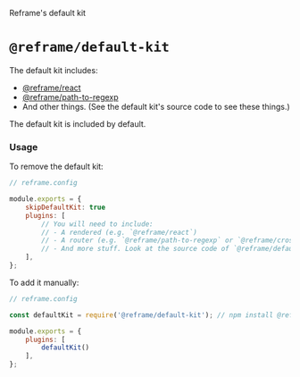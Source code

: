 Reframe's default kit

# `@reframe/default-kit`

The default kit includes:
 - [@reframe/react](/react)
 - [@reframe/path-to-regexp](/path-to-regexp)
 - And other things. (See the default kit's source code to see these things.)

The default kit is included by default.

### Usage

To remove the default kit:

~~~js
// reframe.config

module.exports = {
    skipDefaultKit: true
    plugins: [
        // You will need to include:
        // - A rendered (e.g. `@reframe/react`)
        // - A router (e.g. `@reframe/path-to-regexp` or `@reframe/crossroads`)
        // - And more stuff. Look at the source code of `@reframe/default-kit`.
    ],
};
~~~

To add it manually:

~~~js
// reframe.config

const defaultKit = require('@reframe/default-kit'); // npm install @reframe/default-kit

module.exports = {
    plugins: [
        defaultKit()
    ],
};
~~~
